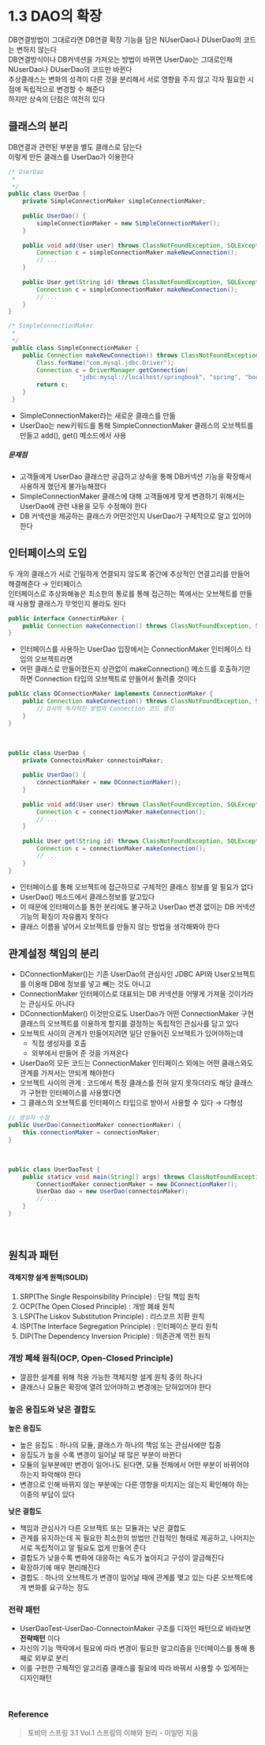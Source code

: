 # 1.3 DAO의 확장
DB연결방법이 그대로라면 DB연결 확장 기능을 담은 NUserDao나  DUserDao의 코드는 변하지 않는다</br>
DB연결방식이나 DB커넥션을 가져오는 방법이 바뀌면 UserDao는 그대로인채 NUserDao나 DUserDao의 코드만 바뀐다</br>
추상클래스는 변화의 성격이 다른 것을 분리해서 서로 영향을 주지 않고 각자 필요한 시점에 독립적으로 변경할 수 해준다</br>
하지만 상속의 단점은 여전히 있다</br>

## 클래스의 분리
DB연결과 관련된 부분을 별도 클래스로 담는다</br>
이렇게 만든 클래스를 UserDao가 이용한다</br>

```java
/* UserDao
 *
 */
public class UserDao {
    private SimpleConnectionMaker simpleConnectionMaker;
    
    public UserDao() {
        simpleConnectionMaker = new SimpleConnectionMaker();
    }
    
    public void add(User user) throws ClassNotFoundException, SQLException {
        Connection c = simpleConnectionMaker.makeNewConnection();
        // ...
    }
    
    public User get(String id) throws ClassNotFoundException, SQLException {
        Connection c = simpleConnectionMaker.makeNewConnection();
        // ...
    }
}

/* SimpleConnectionMaker
 *
 */
 public class SimpleConnectionMaker {
    public Connection makeNewConnection() throws ClassNotFoundException, SQLException {
        Class.forName("com.mysql.jdbc.Driver");
        Connection c = DriverManager.getConnection(
                    "jdbc:mysql://localhost/springbook", "spring", "book");
        return c;
    }
 }
```

* SimpleConnectionMaker라는 새로운 클래스를 만듦
* UserDao는 new키워드를 통해 SimpleConnectionMaker 클래스의 오브젝트를 만들고 add(), get() 메소드에서 사용

##### 문제점
* 고객들에게 UserDao 클래스만 공급하고 상속을 통해 DB커넥션 기능을 확장해서 사용하게 했던게 불가능해졌다
* SimpleConnectionMaker 클래스에 대해 고객들에게 맞게 변경하기 위해서는 UserDao에 관련 내용을 모두 수정해야 한다
* DB 커넥션을 제공하는 클래스가 어떤것인지 UserDao가 구체적으로 알고 있어야한다


## 인터페이스의 도입
두 개의 클래스가 서로 긴밀하게 연결되지 않도록 중간에 추상적인 연결고리를 만들어 해결해준다 → 인터페이스</br>
인터페이스로 추상화해놓은 최소한의 통로를 통해 접근하는 쪽에서는 오브젝트를 만들때 사용할 클래스가 무엇인지 몰라도 된다</br>

```java
public interface ConnectinMaker {
    public Connection makeConnection() throws ClassNotFoundException, SQLException;
}
```

* 인터페이스를 사용하는 UserDao 입장에서는 ConnectionMaker 인터페이스 타입의 오브젝트라면
* 어떤 클래스로 만들어졌든지 상관없이 makeConnection() 메소드를 호출하기만 하면 Connection 타입의 오브젝트로 만들어서 돌려줄 것이다

```java
public class DConnectionMaker implements ConnectionMaker {
    public Connection makeConnection() throws ClassNotFoundException, SQLException {
        // D사의 독자적인 방법의 Connection 코드 생성
    }
}
```

</br>

```java
public class UserDao {
    private ConnectoinMaker connectoinMaker;
    
    public UserDao() {
        connectionMaker = new DConnectionMaker();
    }
    
    public void add(User user) throws ClassNotFoundException, SQLException {
        Connection c = connectionMaker.makeConnection();
        // ...
    }
    
    public User get(String id) throws ClassNotFoundException, SQLException {
        Connection c = connectionMaker.makeConnection();
        // ...
    }
}
```

* 인터페이스를 통해 오브젝트에 접근하므로 구체적인 클래스 정보를 알 필요가 없다
* UserDao() 메소드에서 클래스정보를 알고있다
* 이 때문에 인터페이스를 통한 분리에도 불구하고 UserDao 변경 없이는 DB 커넥션 기능의 확징이 자유롭지 못하다
* 클래스 이름을 넣어서 오브젝트를 만들지 않는 방법을 생각해봐야 한다


## 관계설정 책임의 분리
* DConnectionMaker()는 기존 UserDao의 관심사인 JDBC API와 User오브젝트를 이용해 DB에 정보를 넣고 빼는 것도 아니고
* ConnectionMaker 인터페이스로 대표되는 DB 커넥션을 어떻게 가져올 것이가라는 관심사도 아니다
* DConnectionMaker() 이것만으로도 UserDao가 어떤 ConnectionMaker 구현 클래스의 오브젝트를 이용하게 할지를 결정하는 독립적인 관심사를 담고 있다
* 오브젝트 사이의 관계가 만들어지려면 일단 만들어진 오브젝트가 있어야하는데
  *  직접 생성자를 호출
  *  외부에서 만들어 준 것을 가져온다
* UserDao의 모든 코드는 ConnectionMaker 인터페이스 외에는 어떤 클래스와도 관계를 가져서는 안되게 해야한다
* 오브젝트 사이의 관계 : 코드에서 특정 클래스를 전혀 알지 못하더라도 해당 클래스가 구현한 인터페이스를 사용했다면
* 그 클래스의 오브젝트를 인터페이스 타입으로 받아서 사용할 수 있다 → 다형성

```java
// 생성자 수정
public UserDao(ConnectionMaker connectionMaker) {
    this.connectionMaker = connectionMaker;
}
```

</br>

```java
public class UserDaoTest {
    public staticv void main(String[] args) throws ClassNotFoundException, SQLException {
        ConnectionMaker connectionMaker = new DConnectionMaker();
        UserDao dao = new UserDao(connectoinMaker);
        // ...
    }
}
```

</br>

## 원칙과 패턴
#### 객체지향 설계 원책(SOLID)
1. SRP(The Single Respoinsibility Principle) : 단일 책임 원칙
2. OCP(The Open Closed Principle) : 개방 폐쇄 원칙
3. LSP(The Liskov Substitution Principle) : 리스코프 치환 원칙
4. ISP(The Interface Segregation Principle) : 인터페이스 분리 원칙
5. DIP(The Dependency Inversion Priciple) : 의존관계 역전 원칙


### 개방 폐쇄 원칙(OCP, Open-Closed Principle)
* 깔끔한 설계를 위해 적용 가능한 객체지향 설계 원칙 중의 하나다
* 클래스나 모듈은 확장에 열려 있어야하고 변경에는 닫혀있어야 한다

### 높은 응집도와 낮은 결합도
**높은 응집도**
* 높은 응집도 : 하나의 모듈, 클래스가 하나의 책임 또는 관심사에만 집중
* 응집도가 높을 수록 변경이 일어날 때 많은 부분이 바뀐다
* 모듈의 일부분에만 변경이 일어나도 된다면, 모듈 전체에서 어떤 부분이 바뀌어야 하는지 파악해야 한다
* 변경으로 인해 바뀌지 않는 부분에는 다른 영향을 미치지는 않는지 확인해야 하는 이중의 부담이 있다

**낮은 결합도**
* 책임과 관심사가 다른 오브젝트 또는 모듈과는 낮은 결합도
* 관계를 유지하는데 꼭 필요한 최소한의 방법만 간접적인 형태로 제공하고, 나머지는 서로 독립적이고 알 필요도 없게 만들어 준다
* 결합도가 낮을수록 변화에 대응하는 속도가 높아지고 구성이 깔금해진다
* 확장하기에 매우 편리해진다
* 결합도 : 하나의 오브젝트가 변경이 일어날 때에 관계를 맺고 있는 다른 오브젝트에게 변화를 요구하는 정도

### 전략 패턴
* UserDaoTest-UserDao-ConnectoinMaker 구조를 디자인 패턴으로 바라보면 **전략패턴** 이다
* 자신의 기능 맥락에서 필요에 따라 변경이 필요한 알고리즘을 인터페이스를 통해 통째로 외부로 분리
* 이를 구현한 구체적인 알고리즘 클래스를 필요에 따라 바꿔서 사용할 수 있게하는 디자인패턴

</br>

### Reference
> 토비의 스프링 3.1 Vol.1 스프링의 이해와 원리 - 이일민 지음

